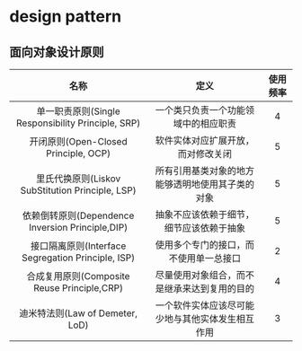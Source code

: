# design pattern

## 面向对象设计原则

| 名称 |    定义  | 使用频率     |
| :--: | :--: | :--: |
| 单一职责原则(Single Responsibility Principle, SRP) | 一个类只负责一个功能领域中的相应职责 | 4 |
| 开闭原则(Open-Closed Principle, OCP) | 软件实体对应扩展开放，而对修改关闭 | 5 |
| 里氏代换原则(Liskov SubStitution Principle, LSP) | 所有引用基类对象的地方能够透明地使用其子类的对象 | 5 |
| 依赖倒转原则(Dependence Inversion Principle,DIP) | 抽象不应该依赖于细节，细节应该依赖于抽象 | 5 |
| 接口隔离原则(Interface Segregation Principle, ISP) | 使用多个专门的接口，而不使用单一总接口 | 2 |
| 合成复用原则(Composite Reuse Principle,CRP) | 尽量使用对象组合，而不是继承来达到复用的目的 | 4 |
| 迪米特法则(Law of Demeter, LoD) | 一个软件实体应该尽可能少地与其他实体发生相互作用 | 3 |

